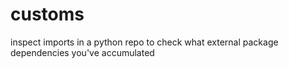 customs
=======

inspect imports in a python repo to check what external package dependencies you've accumulated
